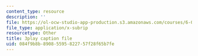```yaml
---
content_type: resource
description: ''
file: https://ol-ocw-studio-app-production.s3.amazonaws.com/courses/6-004-computation-structures-spring-2017/084f9b8b89085595822757f28f65b7fe_S2c7pAFdP84.vtt
file_type: application/x-subrip
resourcetype: Other
title: 3play caption file
uid: 084f9b8b-8908-5595-8227-57f28f65b7fe
---
```

